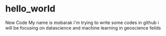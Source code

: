 # hello_world
New Code
My name is mobarak 
i'm trying to write some codes in github
i will be focusing on datascience and machine learning in geoscience feilds
